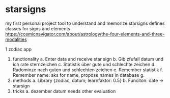 # starsigns

my first personal project
tool to understand and memorize starsigns
defines classes for signs and elements
https://cosmicnavigator.com/about/astrology/the-four-elements-and-three-modalities

1	zodiac app
1.	functionality
a.	Enter data and receive star sign
b.	Gib zfufall datum und ich rate sternzeichen
c.	Statistik über gute und schlechte zeichen
d.	Radominze nach guten und schlechten zeichen
e.	Remember statistik
f.	Remember name: aks for name, propose names in database
g.	
2.	methods
a.	Library {zodiac, datum; learnfaktor: 0.5}
b.	Funciton: date -> starsign
3.	tricks
a.	dezember datum needs other evaluation